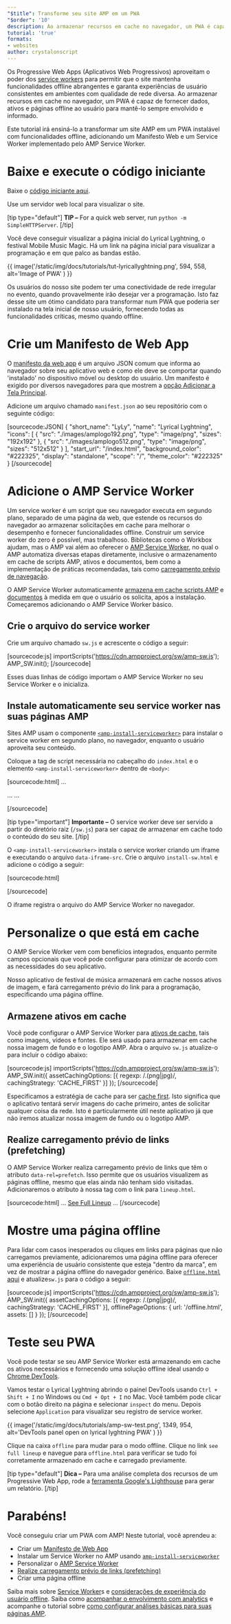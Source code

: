 ```yaml
---
"$title": Transforme seu site AMP em um PWA
"$order": '10'
description: Ao armazenar recursos em cache no navegador, um PWA é capaz de fornecer dados, ativos e páginas offline ao usuário para mantê-lo envolvido e informado.
tutorial: 'true'
formats:
- websites
author: crystalonscript
---
```


Os Progressive Web Apps (Aplicativos Web Progressivos) aproveitam o poder dos [service workers](https://developer.mozilla.org/en-US/docs/Web/API/Service_Worker_API) para permitir que o site mantenha funcionalidades offline abrangentes e garanta experiências de usuário consistentes em ambientes com qualidade de rede diversa. Ao armazenar recursos em cache no navegador, um PWA é capaz de fornecer dados, ativos e páginas offline ao usuário para mantê-lo sempre envolvido e informado.

Este tutorial irá ensiná-lo a transformar um site AMP em um PWA instalável com funcionalidades offline, adicionando um Manifesto Web e um Service Worker implementado pelo AMP Service Worker.

# Baixe e execute o código iniciante

Baixe o [código iniciante aqui](/static/files/tutorials/amptopwa.zip).

Use um servidor web local para visualizar o site.

[tip type="default"] **TIP –** For a quick web server, run `python -m SimpleHTTPServer`. [/tip]

Você deve conseguir visualizar a página inicial do Lyrical Lyghtning, o festival Mobile Music Magic. Há um link na página inicial para visualizar a programação e em que palco as bandas estão.

{{ image('/static/img/docs/tutorials/tut-lyricallyghtning.png', 594, 558, alt='Image of PWA' ) }}

Os usuários do nosso site podem ter uma conectividade de rede irregular no evento, quando provavelmente irão desejar ver a programação. Isto faz desse site um ótimo candidato para transformar num PWA que poderia ser instalado na tela inicial de nosso usuário, fornecendo todas as funcionalidades críticas, mesmo quando offline.

# Crie um Manifesto de Web App

O [manifesto da web app](https://developers.google.com/web/fundamentals/web-app-manifest/) é um arquivo JSON comum que informa ao navegador sobre seu aplicativo web e como ele deve se comportar quando 'instalado' no dispositivo móvel ou desktop do usuário. Um manifesto é exigido por diversos navegadores para que mostrem a [opção Adicionar a Tela Principal](https://developers.google.com/web/fundamentals/app-install-banners/).

Adicione um arquivo chamado `manifest.json` ao seu repositório com o seguinte código:

[sourcecode:JSON]
{
"short_name": "LyLy",
"name": "Lyrical Lyghtning",
"icons": [
{
"src": "./images/amplogo192.png",
"type": "image/png",
"sizes": "192x192"
},
{
"src": "./images/amplogo512.png",
"type": "image/png",
"sizes": "512x512"
}
],
"start_url": "/index.html",
"background_color": "#222325",
"display": "standalone",
"scope": "/",
"theme_color": "#222325"
}
[/sourcecode]

# Adicione o AMP Service Worker

Um service worker é um script que seu navegador executa em segundo plano, separado de uma página da web, que estende os recursos do navegador ao armazenar solicitações em cache para melhorar o desempenho e fornecer funcionalidades offline. Construir um service worker do zero é possível, mas trabalhoso. Bibliotecas como o Workbox ajudam, mas o AMP vai além ao oferecer o [AMP Service Worker](https://github.com/ampproject/amp-sw), no qual o AMP automatiza diversas etapas diretamente, inclusive o armazenamento em cache de scripts AMP, ativos e documentos, bem como a implementação de práticas recomendadas, tais como [carregamento prévio de navegação](https://developers.google.com/web/updates/2017/02/navigation-preload).

O AMP Service Worker automaticamente [armazena em cache scripts AMP](https://github.com/ampproject/amp-sw/tree/master/src/modules/amp-caching) e [documentos](https://github.com/ampproject/amp-sw/tree/master/src/modules/document-caching) à medida em que o usuário os solicita, após a instalação. Começaremos adicionando o AMP Service Worker básico.

## Crie o arquivo do service worker

Crie um arquivo chamado `sw.js` e acrescente o código a seguir:

[sourcecode:js]
importScripts('https://cdn.ampproject.org/sw/amp-sw.js');
AMP_SW.init();
[/sourcecode]

Esses duas linhas de código importam o AMP Service Worker no seu Service Worker e o inicializa.

## Instale automaticamente seu service worker nas suas páginas AMP

Sites AMP usam o componente [`<amp-install-serviceworker>`](../../../documentation/components/reference/amp-install-serviceworker.md) para instalar o service worker em segundo plano, no navegador, enquanto o usuário aproveita seu conteúdo.

Coloque a tag de script necessária no cabeçalho do `index.html` e o elemento `<amp-install-serviceworker>` dentro de `<body>`:

[sourcecode:html]
…

<script async custom-element="amp-install-serviceworker" src="https://cdn.ampproject.org/v0/amp-install-serviceworker-0.1.js"></script>

…
...
<amp-install-serviceworker src="/sw.js"
           data-iframe-src="install-sw.html"
           layout="nodisplay">
</amp-install-serviceworker>

</body>
[/sourcecode]

[tip type="important"] **Importante –** O service worker deve ser servido a partir do diretório raiz (`/sw.js`) para ser capaz de armazenar em cache todo o conteúdo do seu site. [/tip]

O `<amp-install-serviceworker>` instala o service worker criando um iframe e executando o arquivo `data-iframe-src`. Crie o arquivo `install-sw.html` e adicione o código a seguir:

[sourcecode:html]

<!doctype html>
<title>installing service worker</title>
<script type='text/javascript'>
 if('serviceWorker' in navigator) {
   navigator.serviceWorker.register('./sw.js');
 };
</script>
[/sourcecode]

O iframe registra o arquivo do AMP Service Worker no navegador.

# Personalize o que está em cache

O AMP Service Worker vem com benefícios integrados, enquanto permite campos opcionais que você pode configurar para otimizar de acordo com as necessidades do seu aplicativo.

Nosso aplicativo de festival de música armazenará em cache nossos ativos de imagem, e fará carregamento prévio do link para a programação, especificando uma página offline.

## Armazene ativos em cache

Você pode configurar o AMP Service Worker para [ativos de cache](https://github.com/ampproject/amp-sw/tree/master/src/modules/asset-caching), tais como imagens, vídeos e fontes. Ele será usado para armazenar em cache nossa imagem de fundo e o logotipo AMP. Abra o arquivo `sw.js` atualize-o para incluir o código abaixo:

[sourcecode:js]
importScripts('https://cdn.ampproject.org/sw/amp-sw.js');
AMP_SW.init({
assetCachingOptions: [{
regexp: /\.(png|jpg)/,
cachingStrategy: 'CACHE_FIRST'
}]
});
[/sourcecode]

Especificamos a estratégia de cache para ser [cache first](https://developers.google.com/web/fundamentals/instant-and-offline/offline-cookbook/#cache-falling-back-to-network). Isto significa que o aplicativo tentará servir imagens do cache primeiro, antes de solicitar qualquer coisa da rede. Isto é particularmente útil neste aplicativo já que não iremos atualizar nossa imagem de fundo ou o logotipo AMP.

## Realize carregamento prévio de links (prefetching)

O AMP Service Worker realiza carregamento prévio de links que têm o atributo `data-rel=prefetch`. Isso permite que os usuários visualizem as páginas offline, mesmo que elas ainda não tenham sido visitadas. Adicionaremos o atributo à nossa tag com o link para `lineup.html`.

[sourcecode:html]
...
<a href="/lineup.html" data-rel="prefetch">See Full Lineup</a>
...
[/sourcecode]

# Mostre uma página offline

Para lidar com casos inesperados ou cliques em links para páginas que não carregamos previamente, adicionaremos uma página offline para oferecer uma experiência de usuário consistente que esteja "dentro da marca", em vez de mostrar a página offline do navegador genérico. Baixe [`offline.html` aqui](/static/files/tutorials/offline.zip) e atualize`sw.js` para o código a seguir:

[sourcecode:js]
importScripts('https://cdn.ampproject.org/sw/amp-sw.js');
AMP_SW.init({
assetCachingOptions: [{
regexp: /\.(png|jpg)/,
cachingStrategy: 'CACHE_FIRST'
}],
offlinePageOptions: {
url: '/offline.html',
assets: []
}
});
[/sourcecode]

# Teste seu PWA

Você pode testar se seu AMP Service Worker está armazenando em cache os ativos necessários e fornecendo uma solução offline ideal usando o [Chrome DevTools](https://developers.google.com/web/tools/chrome-devtools/progressive-web-apps).

Vamos testar o Lyrical Lyghtning abrindo o painel DevTools usando `Ctrl + Shift + I` no Windows ou `Cmd + Opt + I` no Mac. Você também pode clicar com o botão direito na página e selecionar `inspect` do menu. Depois selecione `Application` para visualizar seu registro de service worker.

{{ image('/static/img/docs/tutorials/amp-sw-test.png', 1349, 954, alt='DevTools panel open on lyrical lyghtning PWA' ) }}

Clique na caixa `offline` para mudar para o modo offline. Clique no link `see full lineup` e navegue para  `offline.html` para verificar se tudo foi corretamente armazenado em cache e carregado previamente.

[tip type="default"] **Dica –** Para uma análise completa dos recursos de um Progressive Web App, rode a [ferramenta Google's Lighthouse](https://developers.google.com/web/ilt/pwa/lighthouse-pwa-analysis-tool) para gerar um relatório. [/tip]

# Parabéns!

Você conseguiu criar um PWA com AMP! Neste tutorial, você aprendeu a:

- Criar um [Manifesto de Web App](https://developers.google.com/web/fundamentals/web-app-manifest/)
- Instalar um Service Worker no AMP usando [`amp-install-serviceworker`](../../../documentation/components/reference/amp-install-serviceworker.md)
- Personalizar o [AMP Service Worker ](https://amp.dev/documentation/guides-and-tutorials/optimize-and-measure/amp-as-pwa.html)
- [Realize carregamento prévio de links (prefetching)](https://developer.mozilla.org/en-US/docs/Web/HTTP/Link_prefetching_FAQ)
- Criar uma página offline

Saiba mais sobre [Service Worker](https://amp.dev/documentation/guides-and-tutorials/optimize-and-measure/amp-as-pwa.html)s e [considerações de experiência do usuário offline](https://developers.google.com/web/fundamentals/instant-and-offline/offline-ux). Saiba como [acompanhar o envolvimento com analytics](https://amp.dev/documentation/guides-and-tutorials/optimize-measure/configure-analytics/index.html) e acompanhe o tutorial sobre [como configurar análises básicas para suas páginas AMP](https://amp.dev/documentation/guides-and-tutorials/optimize-and-measure/tracking-engagement.html).
